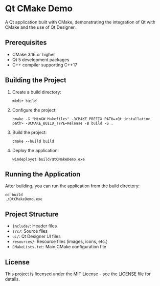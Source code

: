 # Qt CMake Demo

A Qt application built with CMake, demonstrating the integration of Qt with CMake and the use of Qt Designer.

## Prerequisites

- CMake 3.16 or higher
- Qt 5 development packages
- C++ compiler supporting C++17

## Building the Project

1. Create a build directory:
   ```
   mkdir build
   ```

2. Configure the project:
   ```
   cmake -G "MinGW Makefiles" -DCMAKE_PREFIX_PATH=<Qt installation path> -DCMAKE_BUILD_TYPE=Release -B build -S .
   ```
   
3. Build the project:
   ```
   cmake --build build
   ```
4. Deploy the application:
   ```
   windeployqt build/QtCMakeDemo.exe
   ```

## Running the Application

After building, you can run the application from the build directory:

```
cd build
./QtCMakeDemo.exe
```

## Project Structure

- `include/`: Header files
- `src/`: Source files
- `ui/`: Qt Designer UI files
- `resources/`: Resource files (images, icons, etc.)
- `CMakeLists.txt`: Main CMake configuration file

## License

This project is licensed under the MIT License - see the [LICENSE](LICENSE) file for details. 